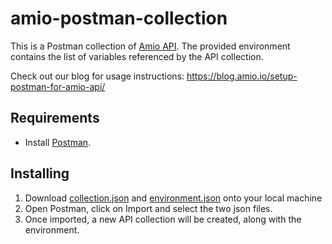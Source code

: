 # amio-postman-collection
This is a Postman collection of [Amio API](https://docs.amio.io/docs/amio-introduction).  The provided environment contains the list of variables referenced by the API collection.

Check out our blog for usage instructions:
https://blog.amio.io/setup-postman-for-amio-api/

## Requirements

- Install [Postman](https://www.getpostman.com/).

## Installing

1) Download [collection.json](https://raw.githubusercontent.com/amio-io/amio-postman-collection/master/collection.json) and [environment.json](https://raw.githubusercontent.com/amio-io/amio-postman-collection/master/environment.json) onto your local machine
2) Open Postman, click on Import and select the two json files.
3) Once imported, a new API collection will be created, along with the environment.

